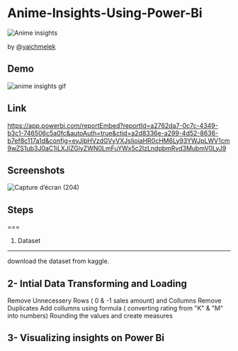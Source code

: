 # Anime-Insights-Using-Power-Bi
![Anime insights](https://user-images.githubusercontent.com/107370774/180188529-c631f82a-e272-4aeb-9916-25fe4c3bef23.jpg)

by [@yaichmelek](https://linkedin.com/in/yaich-melek)


## Demo
![anime insights gif](https://user-images.githubusercontent.com/107370774/180192056-d3f9cac7-4818-467a-ae34-7dbf4c4a2952.gif)

## Link
https://app.powerbi.com/reportEmbed?reportId=a2762da7-0c7c-4349-b3c1-746506c5a0fc&autoAuth=true&ctid=a2d8336e-a299-4d52-8636-b7ef8c117a1d&config=eyJjbHVzdGVyVXJsIjoiaHR0cHM6Ly93YWJpLWV1cm9wZS1ub3J0aC1iLXJlZGlyZWN0LmFuYWx5c2lzLndpbmRvd3MubmV0LyJ9

## Screenshots
![Capture d’écran (204)](https://user-images.githubusercontent.com/107370774/180189267-bc4a7675-8a9b-4bc7-a35c-92c3aa4188eb.png)

## Steps
===
1. Dataset
--------------------------------------------------------------------------------
download the dataset from kaggle.

2- Intial Data Transforming and Loading
--------------------------------------------------------------------------------
Remove Unnecessery Rows ( 0 & -1 sales amount) and Collumns
Remove Duplicates
Add collumns using formula ( converting rating from "K" & "M" into numbers)
Rounding the values and create measures

3- Visualizing insights on Power Bi
--------------------------------------------------------------------------------
